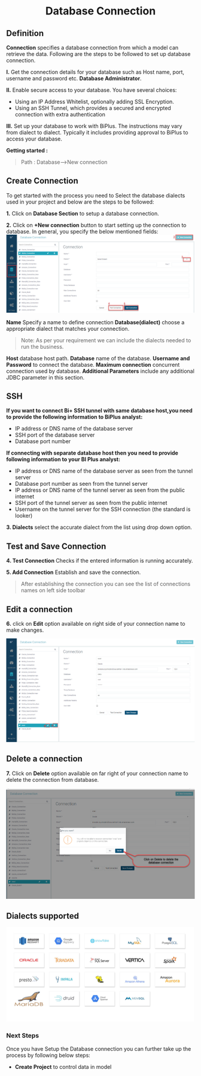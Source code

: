 <center><h1>Database Connection</h1></center>

## Definition 

   **Connection** specifies a database connection from which a model can retrieve the data. Following are the steps to be followed to set up database connection.
    
**I.**  Get the connection details for your database such as Host name, port, username and password etc.             **Database Administrator**.

**II.** Enable secure access to your database. You have several choices:
  -  Using an IP Address Whitelist, optionally adding SSL Encryption.
  - Using an SSH Tunnel, which provides a secured and encrypted connection with extra authentication
  
**III.** Set up your database to work with BiPlus. The instructions may vary from dialect to dialect. Typically it includes providing approval to BiPlus to access your database.

**Getting started :**

>Path : Database-->New connection
  ## Create Connection
  To get started with the process you need to Select the database dialects used in your project and below are the steps to be followed:
 
 **1.** Click on **Database Section** to setup a database connection.

 **2.** Click on **+New connection**  button to start setting up the connection to database. In general, you specify the below mentioned fields:
 ![enter image description here](https://raw.githubusercontent.com/sv18042016/fp1/master/images/demo%20image.png)

 **Name** Specify a name to define connection
 **Database(dialect)** choose a appropriate dialect that matches your connection. 
>Note: As per your requirement we can include the dialects needed to run the business.

**Host**  database host path.
**Database** name of the database.
**Username and Password** to connect the database.
**Maximum connection** concurrent connection used by  database.
**Additional Parameters** include any additional JDBC parameter in this section.

   
## SSH 

 **If you want to connect Bi+ SSH tunnel with same database host,you need to provide the following information to BiPlus analyst:**
  - IP address or DNS name of the database server
  - SSH port of the database server
  - Database port number
  
**If connecting with separate database host then you need to provide following information to your BI Plus analyst:**
  
  - IP address or DNS name of the database server as seen from the   tunnel server
  - Database port number as seen from the tunnel server
  - IP address or DNS name of the tunnel server as seen from the public internet
  - SSH port of the tunnel server as seen from the public internet
  - Username on the tunnel server for the SSH connection (the standard is looker)
  
**3. Dialects** select the accurate dialect from the list using drop down option.

## Test and Save Connection

**4. Test Connection** Checks if the entered information is running accurately.

**5. Add Connection** Establish and save the connection.

>After establishing the connection you can see the list of connections names on left side toolbar

## Edit a connection

   **6.** click on **Edit** option available on right side of your connection name to make changes.
   
![enter image description here](https://raw.githubusercontent.com/sv18042016/fp1/eae5d23007893f45fcaab8db33c5a707e1a7911a/images/edit_conn.png)

## Delete a connection

**7.** Click on **Delete** option available on far right of your connection name to delete the connection from database.

![enter image description here](https://raw.githubusercontent.com/sv18042016/fp1/eae5d23007893f45fcaab8db33c5a707e1a7911a/images/del_conn.png)

##  Dialects supported

![enter image description here](https://raw.githubusercontent.com/sv18042016/fp1/3bbaa9982fbbf193443bb882f359d2b1cf683390/images/dialects.png)	

### Next Steps
Once you have Setup the Database connection you can further take up the process by following below steps:

  - **Create Project** to control data in model
 
<!--stackedit_data:
eyJoaXN0b3J5IjpbLTIxMTUyODA3NjAsMTQ5MDMzOTc3NiwtOD
E0NzM1Njk3LC00MTgxODgwOTQsMTY1NDgzMDg3MSw2OTY4NjQ5
MTUsMTM2NDc0MjcxMywtMTg0MTQ5OTI5LC03MjQ0NDk3OCwxNj
M4MTE3ODgyLC0xMjcxMDk5NDM2XX0=
-->